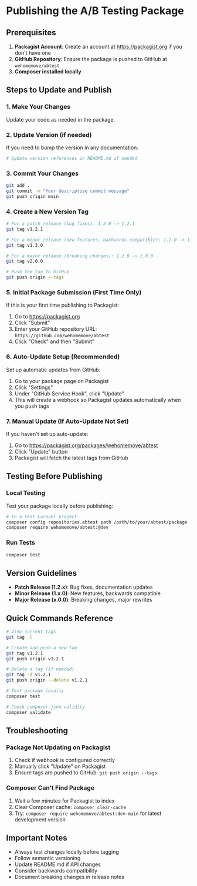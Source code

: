 # Publishing the A/B Testing Package

## Prerequisites

1. **Packagist Account**: Create an account at https://packagist.org if you don't have one
2. **GitHub Repository**: Ensure the package is pushed to GitHub at `wehomemove/abtest`
3. **Composer installed locally**

## Steps to Update and Publish

### 1. Make Your Changes

Update your code as needed in the package.

### 2. Update Version (if needed)

If you need to bump the version in any documentation:
```bash
# Update version references in README.md if needed
```

### 3. Commit Your Changes

```bash
git add .
git commit -m "Your descriptive commit message"
git push origin main
```

### 4. Create a New Version Tag

```bash
# For a patch release (bug fixes): 1.2.0 -> 1.2.1
git tag v1.2.1

# For a minor release (new features, backwards compatible): 1.2.0 -> 1.3.0
git tag v1.3.0

# For a major release (breaking changes): 1.2.0 -> 2.0.0
git tag v2.0.0

# Push the tag to GitHub
git push origin --tags
```

### 5. Initial Package Submission (First Time Only)

If this is your first time publishing to Packagist:

1. Go to https://packagist.org
2. Click "Submit"
3. Enter your GitHub repository URL: `https://github.com/wehomemove/abtest`
4. Click "Check" and then "Submit"

### 6. Auto-Update Setup (Recommended)

Set up automatic updates from GitHub:

1. Go to your package page on Packagist
2. Click "Settings" 
3. Under "GitHub Service Hook", click "Update"
4. This will create a webhook so Packagist updates automatically when you push tags

### 7. Manual Update (If Auto-Update Not Set)

If you haven't set up auto-update:

1. Go to https://packagist.org/packages/wehomemove/abtest
2. Click "Update" button
3. Packagist will fetch the latest tags from GitHub

## Testing Before Publishing

### Local Testing

Test your package locally before publishing:

```bash
# In a test Laravel project
composer config repositories.abtest path /path/to/your/abtest/package
composer require wehomemove/abtest:@dev
```

### Run Tests

```bash
composer test
```

## Version Guidelines

- **Patch Release (1.2.x)**: Bug fixes, documentation updates
- **Minor Release (1.x.0)**: New features, backwards compatible
- **Major Release (x.0.0)**: Breaking changes, major rewrites

## Quick Commands Reference

```bash
# View current tags
git tag -l

# Create and push a new tag
git tag v1.2.1
git push origin v1.2.1

# Delete a tag (if needed)
git tag -d v1.2.1
git push origin --delete v1.2.1

# Test package locally
composer test

# Check composer.json validity
composer validate
```

## Troubleshooting

### Package Not Updating on Packagist

1. Check if webhook is configured correctly
2. Manually click "Update" on Packagist
3. Ensure tags are pushed to GitHub: `git push origin --tags`

### Composer Can't Find Package

1. Wait a few minutes for Packagist to index
2. Clear Composer cache: `composer clear-cache`
3. Try: `composer require wehomemove/abtest:dev-main` for latest development version

## Important Notes

- Always test changes locally before tagging
- Follow semantic versioning
- Update README.md if API changes
- Consider backwards compatibility
- Document breaking changes in release notes